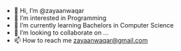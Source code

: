 - 👋 Hi, I’m @zayaanwaqar
- 👀 I’m interested in Programming
- 🌱 I’m currently learning Bachelors in Computer Science
- 💞️ I’m looking to collaborate on ...
- 📫 How to reach me zayaanwaqar@gmail.com

<!---
zayaanwaqar/zayaanwaqar is a ✨ special ✨ repository because its `README.md` (this file) appears on your GitHub profile.
You can click the Preview link to take a look at your changes.
--->
